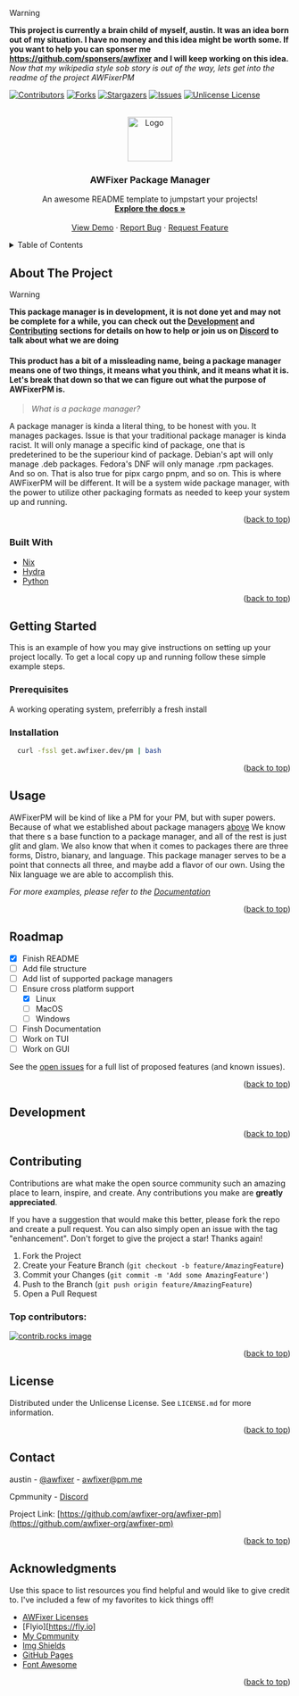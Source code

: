 <a id="readme-top"></a>


>[!warning]
> **This project is currently a brain child of myself, austin. It was an idea born out of my situation. I have no money and this idea might be worth some. If you want to help you can sponser me https://github.com/sponsers/awfixer and I will keep working on this idea.**
> *Now that my wikipedia style sob story is out of the way, lets get into the readme of the project AWFixerPM*

[![Contributors][contributors-shield]][contributors-url]
[![Forks][forks-shield]][forks-url]
[![Stargazers][stars-shield]][stars-url]
[![Issues][issues-shield]][issues-url]
[![Unlicense License][license-shield]][license-url]



<!-- PROJECT LOGO -->
<br />
<div align="center">
  <a href="https://github.com/awfixer-org/awfixer-pm">
    <img src="https://github.com/AWFixer.png" alt="Logo" width="80" height="80">
  </a>

  <h3 align="center">AWFixer Package Manager</h3>

  <p align="center">
    An awesome README template to jumpstart your projects!
    <br />
    <a href="https://docs.awfixer.dev"><strong>Explore the docs »</strong></a>
    <br />
    <br />
    <a href="https://demo.awfixer.dev/pm">View Demo</a>
    &middot;
    <a href="https://github.com/awfixer-org/awfixer-pm/issues/new?labels=bug&template=bug-report---.md">Report Bug</a>
    &middot;
    <a href="https://github.com/awfixer-org/awfixer-pm/issues/new?labels=enhancement&template=feature-request---.md">Request Feature</a>
  </p>
</div>



<!-- TABLE OF CONTENTS -->
<details>
  <summary>Table of Contents</summary>
  <ol>
    <li>
      <a href="#about-the-project">About The Project</a>
      <ul>
        <li><a href="#built-with">Built With</a></li>
      </ul>
    </li>
    <li>
      <a href="#getting-started">Getting Started</a>
      <ul>
        <li><a href="#prerequisites">Prerequisites</a></li>
        <li><a href="#installation">Installation</a></li>
      </ul>
    </li>
    <li><a href="#usage">Usage</a></li>
    <li><a href="#roadmap">Roadmap</a></li>
    <li><a href="#Development">Development</a></li>
    <li><a href="#contributing">Contributing</a></li>
    <li><a href="#license">License</a></li>
    <li><a href="#contact">Contact</a></li>
    <li><a href="#acknowledgments">Acknowledgments</a></li>
  </ol>
</details>



<!-- ABOUT THE PROJECT -->
## About The Project

>[!WARNING]
> **This package manager is in development, it is not done yet and may not be complete for a while, you can check out the [Development](#Development) and [Contributing](#Contributing) sections for details on how to help or join us on [Discord](https://discord.gg/awfixer) to talk about what we are doing**

#### This product has a bit of a missleading name, being a package manager means one of two things, it means what you think, and it means what it is. Let's break that down so that we can figure out what the purpose of AWFixerPM is.

> _What is a package manager?_ 

A package manager is kinda a literal thing, to be honest with you. It manages packages. Issue is that your traditional package manager is kinda racist. It will only manage a specific kind of package, one that is predeterined to be the superiour kind of package. Debian's apt will only manage .deb packages. Fedora's DNF will only manage .rpm packages. And so on. That is also true for pipx cargo pnpm, and so on. This is where AWFixerPM will be different. It will be a system wide package manager, with the power to utilize other packaging formats as needed to keep your system up and running.



<p align="right">(<a href="#readme-top">back to top</a>)</p>



### Built With

* [Nix](https://nixos.org)
* [Hydra](https://nixos.wiki)
* [Python](https://python.org)

<p align="right">(<a href="#readme-top">back to top</a>)</p>



<!-- GETTING STARTED -->
## Getting Started

This is an example of how you may give instructions on setting up your project locally.
To get a local copy up and running follow these simple example steps.

### Prerequisites

A working operating system, preferribly a fresh install

### Installation

```bash
  curl -fssl get.awfixer.dev/pm | bash
  ```

<p align="right">(<a href="#readme-top">back to top</a>)</p>



<!-- USAGE EXAMPLES -->
## Usage

AWFixerPM will be kind of like a PM for your PM, but with super powers. Because of what we established about package managers [above](#about-the-proect) We know that there s a base function to a package manager, and all of the rest is just glit and glam. We also know that when it comes to packages there are three forms, Distro, bianary, and language. This package manager serves to be a point that connects all three, and maybe add a flavor of our own. Using the Nix language we are able to accomplish this.



_For more examples, please refer to the [Documentation](https://docs.awfixer.dev)_

<p align="right">(<a href="#readme-top">back to top</a>)</p>



<!-- ROADMAP -->
## Roadmap

- [x] Finish README
- [ ] Add file structure
- [ ] Add list of supported package managers
- [ ] Ensure cross platform support
    - [x] Linux
    - [ ] MacOS
    - [ ] Windows
- [ ] Finsh Documentation
- [ ] Work on TUI
- [ ] Work on GUI

See the [open issues](https://github.com/awfixer-org/awfixer-pm/issues) for a full list of proposed features (and known issues).

<p align="right">(<a href="#readme-top">back to top</a>)</p>


<!-- DEVELOPMENT -->
## Development



<p align="right">(<a href="#readme-top">back to top</a>)</p>



<!-- CONTRIBUTING -->
## Contributing

Contributions are what make the open source community such an amazing place to learn, inspire, and create. Any contributions you make are **greatly appreciated**.

If you have a suggestion that would make this better, please fork the repo and create a pull request. You can also simply open an issue with the tag "enhancement".
Don't forget to give the project a star! Thanks again!

1. Fork the Project
2. Create your Feature Branch (`git checkout -b feature/AmazingFeature`)
3. Commit your Changes (`git commit -m 'Add some AmazingFeature'`)
4. Push to the Branch (`git push origin feature/AmazingFeature`)
5. Open a Pull Request

### Top contributors:

<a href="https://github.com/awfixer-org/awfixer-pm/graphs/contributors">
  <img src="https://contrib.rocks/image?repo=awfixer-org/awfixer-org" alt="contrib.rocks image" />
</a>

<p align="right">(<a href="#readme-top">back to top</a>)</p>



<!-- LICENSE -->
## License

Distributed under the Unlicense License. See `LICENSE.md` for more information.

<p align="right">(<a href="#readme-top">back to top</a>)</p>



<!-- CONTACT -->
## Contact

austin - [@awfixer](https://twitter.com/awfixer) - [awfixer@pm.me](mailto:awfixer@pm.me)

Cpmmunity - [Discord](https://discord.gg/awfixer)

Project Link: [https://github.com/awfixer-org/awfixer-pm](https://github.com/awfixer-org/awfixer-pm)

<p align="right">(<a href="#readme-top">back to top</a>)</p>



<!-- ACKNOWLEDGMENTS -->
## Acknowledgments

Use this space to list resources you find helpful and would like to give credit to. I've included a few of my favorites to kick things off!

* [AWFixer Licenses](https://licenses.awfixer.dev)
* [Flyio][https://fly.io]
* [My Cpmmunity](https://discord.gg/awfixer)
* [Img Shields](https://shields.io)
* [GitHub Pages](https://pages.github.com)
* [Font Awesome](https://fontawesome.com)

<p align="right">(<a href="#readme-top">back to top</a>)</p>



<!-- MARKDOWN LINKS & IMAGES -->
<!-- https://www.markdownguide.org/basic-syntax/#reference-style-links -->
[contributors-shield]: https://img.shields.io/github/contributors/awfixer-org/awfixer-pm.svg?style=for-the-badge
[contributors-url]: https://github.com/awfixer-org/awfixer-pm/graphs/contributors
[forks-shield]: https://img.shields.io/github/forks/awfixer-org/awfixer-pm.svg?style=for-the-badge
[forks-url]: https://github.com/awfixer-org/awfixer-pm/network/members
[stars-shield]: https://img.shields.io/github/stars/awfixer-org/awfixer-pm.svg?style=for-the-badge
[stars-url]: https://github.com/awfixer-org/awfixer-pm/stargazers
[issues-shield]: https://img.shields.io/github/issues/awfixer-org/awfixer-pm.svg?style=for-the-badge
[issues-url]: https://github.com/awfixer-org/awfixer-pm/issues
[license-shield]: https://img.shields.io/github/license/awfixer-org/awfixer-pm.svg?style=for-the-badge
[license-url]: https://github.com/awfixer-org/awfixer-pm/blob/master/LICENSE.md
[product-screenshot]: images/screenshot.png

<!-- not done yet  -->
[Nixos.com]: https://img.shields.io/badge/Nixos
